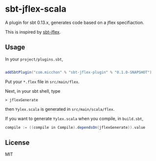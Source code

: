 # sbt-jflex-scala

A plugin for sbt 0.13.x, generates code based on a jflex specifiaction.

This is inspired by [sbt-jflex](https://github.com/dlwh/sbt-jflex).

## Usage

In your `project/plugins.sbt`,

```scala

addSbtPlugin("com.micchon" % "sbt-jflex-plugin" % "0.1.0-SNAPSHOT")
```

Put your `*.flex` file in `src/main/flex`.

Next, in your sbt shell, type 


```
> jflexGenerate
```

then `Yylex.scala` is generated in `src/main/scala/flex`.

If you want to generate `Yylex.scala` when you compile, in `build.sbt`,


```scala
compile := ((compile in Compile).dependsOn(jflexGenerate)).value
```


## License

MIT